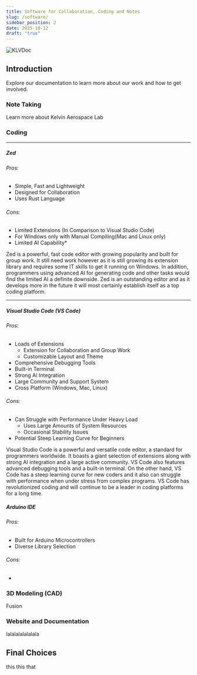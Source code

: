 ```yaml
---
title: Software for Collaboration, Coding and Notes
slug: /software/
sidebar_position: 2
date: 2025-10-12
draft: "true"
---
```

![KLVDoc](https://external-content.duckduckgo.com/iu/?u=https%3A%2F%2Fmiro.medium.com%2Fv2%2Fresize%3Afit%3A1358%2F0*IcE9q06m22iF-t29&f=1&nofb=1&ipt=71e064477ccf918b639a7398c0c881fa12acbe80b111c9ebd063045bd108f996)

## Introduction

Explore our documentation to learn more about our work and how to get involved.

### Note Taking

Learn more about Kelvin Aerospace Lab

### Coding
___
##### Zed
###### Pros:
* Simple, Fast and Lightweight
* Designed for Collaboration
* Uses Rust Language
###### Cons:
* Limited Extensions (In Comparison to Visual Studio Code)
* For Windows only with Manual Compiling(Mac and Linux only)
* Limited AI Capability*

Zed is a powerful, fast code editor with growing popularity and built for group work. It still need work however as it is still growing its extension library and requires some IT skills to get it running on Windows. In addition, programmers using advanced AI for generating code and other tasks would find the limited AI a definite downside. Zed is an outstanding editor and as it develops more in the future it will most certainly establish itself as a top coding platform.
___
##### Visual Studio Code (VS Code)
###### Pros:
* Loads of Extensions
	* Extension for Collaboration and Group Work
	* Customizable Layout and Theme
* Comprehensive Debugging Tools
* Built-in Terminal
* Strong AI Integration
* Large Community and Support System
* Cross Platform (Windows, Mac, Linux)
###### Cons:
* Can Struggle with Performance Under Heavy Load
	* Uses Large Amounts of System Resources
	* Occasional Stability Issues
* Potential Steep Learning Curve for Beginners

Visual Studio Code is a powerful and versatile code editor, a standard for programmers worldwide. It boasts a giant selection of extensions along with strong AI integration and a large active community. VS Code also features advanced debugging tools and a built-in terminal. On the other hand, VS Code has a steep learning curve for new coders and it also can struggle with performance when under stress from complex programs. VS Code has revolutionized coding and will continue to be a leader in coding platforms for a long time.

##### Arduino IDE
###### Pros:
* Built for Arduino Microcontrollers
* Diverse Library Selection
###### Cons:
* 

### 3D Modeling (CAD)

Fusion

### Website and Documentation

lalalalalalalala

## Final Choices

this
this
that